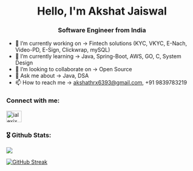 <h1 align="center">Hello, I'm Akshat Jaiswal</h1>
<h3 align="center">Software Engineer from India</h3>

- 🔭 I’m currently working on -> Fintech solutions (KYC, VKYC, E-Nach, Video-PD, E-Sign, Clickwrap, mySQL)
- 🌱 I’m currently learning  -> Java, Spring-Boot, AWS, GO, C, System Design
- 👯 I’m looking to collaborate on -> Open Source
- 💬 Ask me about -> Java, DSA
- 📫 How to reach me -> akshathrx6393@gmail.com, +91 9839783219
<h3 align="left">Connect with me:</h3>
<p align="left">
<a href="https://www.linkedin.com/in/ialexjx" target="blank"><img align="center" src="https://raw.githubusercontent.com/rahuldkjain/github-profile-readme-generator/master/src/images/icons/Social/linked-in-alt.svg" alt="ialexjx" height="30" width="40" /></a>
</p>


<!-- **:zap: GitHub Stats** -->
<h3 align="left"> 🎖 Github Stats: </h3>

<img align="center" src="https://github-stats-eight.vercel.app/api?username=ialexjx&theme=vue&count_private=true&show_icons=true" />

[![GitHub Streak](https://streak-stats.demolab.com?user=ialexjx&theme=tokyonight&border_radius=6&date_format=j%20M%5B%20Y%5D)](https://git.io/streak-stats)
